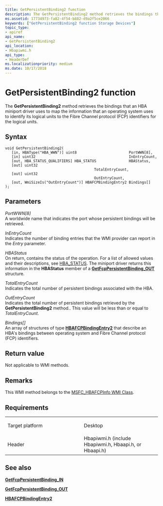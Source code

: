 ```yaml
---
title: GetPersistentBinding2 function
description: The GetPersistentBinding2 method retrieves the bindings that an HBA miniport driver uses to map the information that an operating system uses to identify its logical units to the Fibre Channel protocol (FCP) identifiers for the logical units.
ms.assetid: 17734973-fa82-4f54-b882-d9a2f5ce2066
keywords: ["GetPersistentBinding2 function Storage Devices"]
topic_type:
- apiref
api_name:
- GetPersistentBinding2
api_location:
- Hbapiwmi.h
api_type:
- HeaderDef
ms.localizationpriority: medium
ms.date: 10/17/2018
---
```


# GetPersistentBinding2 function


The **GetPersistentBinding2** method retrieves the bindings that an HBA miniport driver uses to map the information that an operating system uses to identify its logical units to the Fibre Channel protocol (FCP) identifiers for the logical units.

Syntax
------

```ManagedCPlusPlus
void GetPersistentBinding2(
   [in, HBAType("HBA_WWN")] uint8                        PortWWN[8],
   [in] uint32                                           InEntryCount,
   [out, HBA_STATUS_QUALIFIERS] HBA_STATUS               HBAStatus,
   [out] uint32                                          TotalEntryCount,
   [out] uint32                                          OutEntryCount,
   [out, WmiSizeIs("OutEntryCount")] HBAFCPBindingEntry2 Bindings[]
);
```

Parameters
----------

*PortWWN\[8\]*   
A worldwide name that indicates the port whose persistent bindings will be retrieved.

*InEntryCount*   
Indicates the number of binding entries that the WMI provider can report in the *Entry* parameter.

*HBAStatus*   
On return, contains the status of the operation. For a list of allowed values and their descriptions, see [HBA\_STATUS](hba-status.md). The miniport driver returns this information in the **HBAStatus** member of a [**GetFcpPersistentBinding\_OUT**](https://msdn.microsoft.com/library/windows/hardware/ff554936) structure.

*TotalEntryCount*   
Indicates the total number of persistent bindings associated with the HBA.

*OutEntryCount*   
Indicates the total number of persistent bindings retrieved by the **GetPersistentBinding2** method.. This value will be less than or equal to *TotalEntryCount*.

*Bindings\[\]*   
An array of structures of type [**HBAFCPBindingEntry2**](https://msdn.microsoft.com/library/windows/hardware/ff556035) that describe an HBA's bindings between operating system and Fibre Channel protocol (FCP) identifiers.

Return value
------------

Not applicable to WMI methods.

Remarks
-------

This WMI method belongs to the [MSFC\_HBAFCPInfo WMI Class](msfc-hbafcpinfo-wmi-class.md).

Requirements
------------

<table>
<colgroup>
<col width="50%" />
<col width="50%" />
</colgroup>
<tbody>
<tr class="odd">
<td align="left"><p>Target platform</p></td>
<td align="left">Desktop</td>
</tr>
<tr class="even">
<td align="left"><p>Header</p></td>
<td align="left">Hbapiwmi.h (include Hbapiwmi.h, Hbaapi.h, or Hbaapi.h)</td>
</tr>
</tbody>
</table>

## <span id="see_also"></span>See also


[**GetFcpPersistentBinding\_IN**](https://msdn.microsoft.com/library/windows/hardware/ff554933)

[**GetFcpPersistentBinding\_OUT**](https://msdn.microsoft.com/library/windows/hardware/ff554936)

[**HBAFCPBindingEntry2**](https://msdn.microsoft.com/library/windows/hardware/ff556035)

 

 






